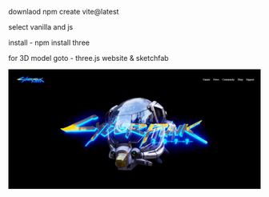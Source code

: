 downlaod npm create vite@latest 

select vanilla and js

install - npm install three

for 3D model goto - three.js website & sketchfab

![Diagram](./public/Capture1.JPG)
